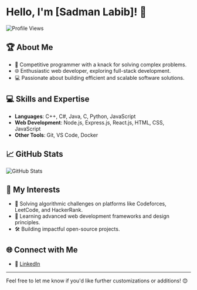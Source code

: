 # Hello, I'm [Sadman Labib]! 👋

![Profile Views](https://komarev.com/ghpvc/?username=your-username&style=flat-square)

## 🏆 About Me
- 🤖 Competitive programmer with a knack for solving complex problems.
- 🌐 Enthusiastic web developer, exploring full-stack development.
- 💻 Passionate about building efficient and scalable software solutions.

## 💻 Skills and Expertise
- **Languages**: C++, C#, Java, C, Python, JavaScript
- **Web Development**: Node.js, Express.js, React.js, HTML, CSS, JavaScript
- **Other Tools**: Git, VS Code, Docker

## 📈 GitHub Stats
![GitHub Stats](https://github-readme-stats.vercel.app/api?username=your-username&show_icons=true&theme=radical)

## 🌟 My Interests
- 🚀 Solving algorithmic challenges on platforms like Codeforces, LeetCode, and HackerRank.
- 🌱 Learning advanced web development frameworks and design principles.
- 🛠️ Building impactful open-source projects.

## 🌐 Connect with Me
- 🔗 [LinkedIn](https://www.linkedin.com/in/ahmad-sadman-labib-523696268/)

---

Feel free to let me know if you'd like further customizations or additions! 😊
